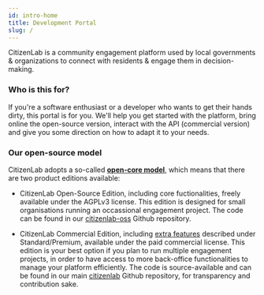 ```yaml
---
id: intro-home
title: Development Portal
slug: /
---
```


CitizenLab is a community engagement platform used by local governments & organizations to connect with residents & engage them in decision-making.

### Who is this for?

If you're a software enthusiast or a developer who wants to get their hands dirty, this portal is for you. We'll help you get started with the platform, bring online the open-source version, interact with the API (commercial version) and give you some direction on how to adapt it to your needs.


### Our open-source model

CitizenLab adopts a so-called **[open-core model](https://en.wikipedia.org/wiki/Open-core_model)**, which means that there are two product editions available:
* CitizenLab Open-Source Edition, including core fuctionalities, freely available under the AGPLv3 license. This edition is designed for small organisations running an occassional engagement project. The code can be found in our [citizenlab-oss](https://github.com/CitizenLabDotCo/citizenlab) Github repository.

* CitizenLab Commercial Edition, including [extra features](https://www.citizenlab.co/plans) described under Standard/Premium, available under the paid commercial license. This edition is your best option if you plan to run multiple engagement projects, in order to have access to more back-office functionalities to manage your platform efficiently. The code is source-available and can be found in our main [citizenlab](https://github.com/CitizenLabDotCo/citizenlab) Github repository, for transparency and contribution sake.
